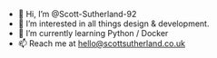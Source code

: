 - 👋   Hi, I’m @Scott-Sutherland-92
- 👀   I’m interested in all things design & development.
- 🌱   I’m currently learning Python / Docker
- 📫   Reach me at hello@scottsutherland.co.uk

<!---
Scott-Sutherland-92/Scott-Sutherland-92 is a ✨ special ✨ repository because its `README.md` (this file) appears on your GitHub profile.
You can click the Preview link to take a look at your changes.
--->
